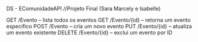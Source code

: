 ﻿DS - EComunidadeAPI //Projeto Final (Sara Marcely e Isabelle)
 
GET /Evento – lista todos os eventos
GET /Evento/{id} – retorna um evento específico
POST /Evento – cria um novo evento
PUT /Evento/{id} – atualiza um evento existente
DELETE /Evento/{id} – exclui um evento por ID
